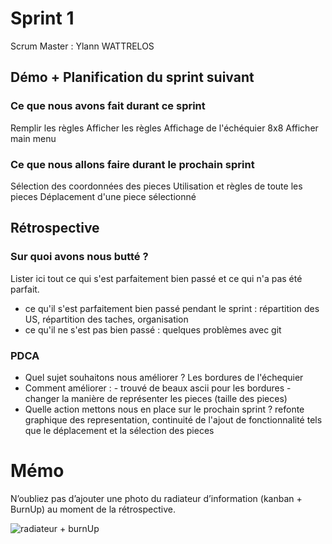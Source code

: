 # Sprint 1

Scrum Master : Ylann WATTRELOS

## Démo + Planification du sprint suivant

### Ce que nous avons fait durant ce sprint
Remplir les règles
Afficher les règles
Affichage de l'échéquier 8x8
Afficher main menu

### Ce que nous allons faire durant le prochain sprint
Sélection des coordonnées des pieces
Utilisation et règles de toute les pieces
Déplacement d'une piece sélectionné

## Rétrospective

### Sur quoi avons nous butté ?
Lister ici tout ce qui s'est parfaitement bien passé et ce qui n'a pas été parfait.
* ce qu'il s'est parfaitement bien passé pendant le sprint : répartition des US, répartition des taches, organisation
* ce qu'il ne s'est pas bien passé : quelques problèmes avec git 

### PDCA
* Quel sujet souhaitons nous améliorer ? Les bordures de l'échequier
* Comment améliorer : - trouvé de beaux ascii pour les bordures - changer la manière de représenter les pieces (taille des pieces)
* Quelle action mettons nous en place sur le prochain sprint ? refonte graphique des representation, continuité de l'ajout de fonctionnalité tels que le déplacement et la sélection des pieces

# Mémo
N’oubliez pas d’ajouter une photo du radiateur d’information (kanban + BurnUp) au moment de la rétrospective.

![radiateur + burnUp](./IMG_1131.HEIC)